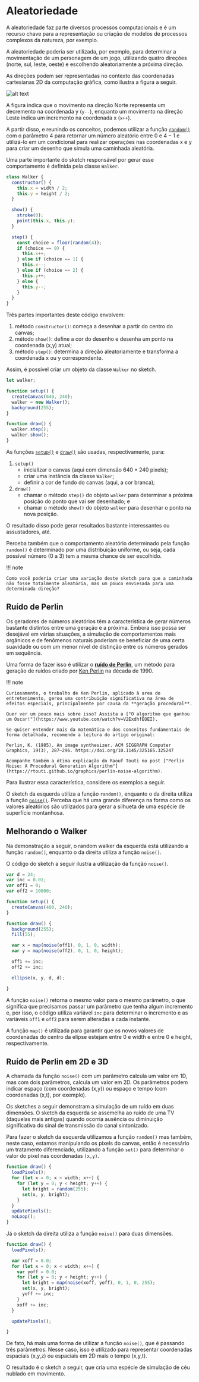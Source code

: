 # Aleatoriedade

A aleatoriedade faz parte diversos processos computacionais e é um recurso chave para a representação ou criação de modelos de processos complexos da natureza, por exemplo.

A aleatoriedade poderia ser utilizada, por exemplo, para determinar a movimentação de um personagem de um jogo, utilizando quatro direções (norte, sul, leste, oeste) e escolhendo aleatoriamente a próxima direção.

As direções podem ser representadas no contexto das coordenadas cartesianas 2D da computação gráfica, como ilustra a figura a seguir.

![alt text](image-1.png)

A figura indica que o movimento na direção Norte representa um decremento na coordenada y (`y--`), enquanto um movimento na direção Leste indica um incremento na coordenada x (`x++`).

A partir disso, e reunindo os conceitos, podemos utilizar a função [`random()`](https://p5js.org/reference/p5/random/) com o parâmetro $4$ para retornar um número aleatório entre $0$ e $4-1$ e utilizá-lo em um condicional para realizar operações nas coordenadas x e y para criar um desenho que simula uma caminhada aleatória.

<div class="sketch-runner"
     data-sketch-path="./demo-random-walker/sketch.js"
     data-example-title="Random Walker"
     data-js-files="./demo-random-walker/Walker.js"
     data-width="640"
     data-height="240"
     data-title="Random Walker"
     data-editor-url="https://editor.p5js.org/jacksongomes/sketches/WahAyN1Zh"
     data-pause-at-beginning="false">
</div>

Uma parte importante do sketch responsável por gerar esse comportamento é definida pela classe `Walker`.

```javascript
class Walker {
  constructor() {
    this.x = width / 2;
    this.y = height / 2;
  }

  show() {
    stroke(0);
    point(this.x, this.y);
  }

  step() {
    const choice = floor(random(4));
    if (choice == 0) {
      this.x++;
    } else if (choice == 1) {
      this.x--;
    } else if (choice == 2) {
      this.y++;
    } else {
      this.y--;
    }
  }
}
```

Três partes importantes deste código envolvem:

1. método `constructor()`: começa a desenhar a partir do centro do canvas;
2. método `show()`: define a cor do desenho e desenha um ponto na coordenada (x,y) atual;
3. método `step()`: determina a direção aleatoriamente e transforma a coordenada x ou y correspondente.

Assim, é possível criar um objeto da classe `Walker` no sketch.

```javascript
let walker;

function setup() {
  createCanvas(640, 240);
  walker = new Walker();
  background(255);
}

function draw() {
  walker.step();
  walker.show();
}
```

As funções [`setup()`](https://p5js.org/reference/p5/setup/) e [`draw()`](https://p5js.org/reference/p5/draw/) são usadas, respectivamente, para:

1. `setup()`
    - inicializar o canvas (aqui com dimensão $640 \times 240$ pixels);
    - criar uma instância da classe `Walker`;
    - definir a cor de fundo do canvas (aqui, a cor branca);
2. `draw()`
    - chamar o método `step()` do objeto `walker` para determinar a próxima posição do ponto que vai ser desenhado; e
    - chamar o método `show()` do objeto `walker` para desenhar o ponto na nova posição.

O resultado disso pode gerar resultados bastante interessantes ou assustadores, até.

Perceba também que o comportamento aleatório determinado pela função `random()` é determinado por uma distribuição uniforme, ou seja, cada possível número (0 a 3) tem a mesma chance de ser escolhido.

!!! note

    Como você poderia criar uma variação deste sketch para que a caminhada não fosse totalmente aleatória, mas um pouco enviesada para uma determinada direção?

## Ruído de Perlin

Os geradores de números aleatórios têm a característica de gerar números bastante distintos entre uma geração e a próxima. Embora isso possa ser desejável em várias situações, a simulação de comportamentos mais orgânicos e de fenômenos naturais poderiam se beneficiar de uma certa suavidade ou com um menor nível de distinção entre os números gerados em sequência.

Uma forma de fazer isso é utilizar o [**ruído de Perlin**](https://en.wikipedia.org/wiki/Perlin_noise), um método para geração de ruídos criado por [Ken Perlin](https://cs.nyu.edu/~perlin/) na década de 1990.

!!! note

    Curiosamente, o trabalho de Ken Perlin, aplicado à area do entretenimento, gerou uma contribuição significativa na área de efeitos especiais, principalmente por causa da **geração procedural**. 

    Quer ver um pouco mais sobre isso? Assista a ["O algoritmo que ganhou um Oscar!"](https://www.youtube.com/watch?v=V2ExdhfEOEI).

    Se quiser entender mais da matemática e dos conceitos fundamentais de forma detalhada, recomendo a leitura do artigo original: 

    Perlin, K. (1985). An image synthesizer. ACM SIGGRAPH Computer Graphics, 19(3), 287–296. https://doi.org/10.1145/325165.325247

    Acompanhe também a ótima explicação do Raouf Touti no post ["Perlin Noise: A Procedural Generation Algorithm"](https://rtouti.github.io/graphics/perlin-noise-algorithm).


Para ilustrar essa característica, considere os exemplos a seguir.

<div class="grid" markdown>

<div class="sketch-runner"
     data-sketch-path="./demo-surface-random.js"
     data-width="360"
     data-height="240"
     data-title="Random Walker"
     data-editor-url="https://editor.p5js.org/natureofcode/sketches/O7PsvcpQ3"
     data-pause-at-beginning="false">
</div>

<div class="sketch-runner"
     data-sketch-path="./demo-surface-noise.js"
     data-width="360"
     data-height="240"
     data-title="Surface noise"
     data-editor-url="https://editor.p5js.org/natureofcode/sketches/UGJqLCZb_"
     data-pause-at-beginning="false">
</div>


</div>

O sketch da esquerda utiliza a função `random()`, enquanto o da direita utiliza a função [`noise()`](https://p5js.org/reference/p5/noise/). Perceba que há uma grande diferença na forma como os valores aleatórios são utilizados para gerar a silhueta de uma espécie de superfície montanhosa.

## Melhorando o Walker

Na demonstração a seguir, o random walker da esquerda está utilizando a função `random()`, enquanto o da direita utiliza a função `noise()`.

<div class="grid" markdown>

<div class="sketch-runner"
     data-sketch-path="./demo-walker-random.js"
     data-width="360"
     data-height="240"
     data-title="Walker random"
     data-editor-url="https://editor.p5js.org/natureofcode/sketches/C6E72bUrH"
     data-pause-at-beginning="false">
</div>

<div class="sketch-runner"
     data-sketch-path="./demo-walker-noise.js"
     data-width="360"
     data-height="240"
     data-title="Walker random - noise"
     data-editor-url="https://editor.p5js.org/jacksongomes/sketches/AzlhNz7gO"
     data-pause-at-beginning="false">
</div>

</div>

O código do sketch a seguir ilustra a utilização da função `noise()`.

```javascript
var d = 24;
var inc = 0.01;
var off1 = 0;
var off2 = 10000;

function setup() {
  createCanvas(400, 240);
}

function draw() {
  background(255);
  fill(55);

  var x = map(noise(off1), 0, 1, 0, width);
  var y = map(noise(off2), 0, 1, 0, height);

  off1 += inc;
  off2 += inc;

  ellipse(x, y, d, d);

}
```

A função `noise()` retorna o mesmo valor para o mesmo parâmetro, o que significa que precisamos passar um parâmetro que tenha algum incremento e, por isso, o código utiliza variável `inc` para determinar o incremento e as variáveis `off1` e `off2` para serem alteradas a cada instante.

A função `map()` é utilizada para garantir que os novos valores de coordenadas do centro da elipse estejam entre 0 e width e entre 0 e height, respectivamente.

## Ruído de Perlin em 2D e 3D

A chamada da função `noise()` com um parâmetro calcula um valor em 1D, mas com dois parâmetros, calcula um valor em 2D. Os parâmetros podem indicar espaço (com coordenadas (x,y)) ou espaço e tempo (com coordenadas (x,t), por exemplo).

Os sketches a seguir demonstram a simulação de um ruído em duas dimensões. O sketch da esquerda se assemelha ao ruído de uma TV (daquelas mais antigas) quando ocorria ausência ou diminuição significativa do sinal de transmissão do canal sintonizado.

<div class="grid" markdown>

<div class="sketch-runner"
     data-sketch-path="./demo-tv-noise-random.js"
     data-width="400"
     data-height="400"
     data-title="Walker random - noise"
     data-editor-url="https://editor.p5js.org/jacksongomes/sketches/AzlhNz7gO"
     data-pause-at-beginning="false">
</div>

<div class="sketch-runner"
     data-sketch-path="./demo-tv-noise-perlin.js"
     data-width="400"
     data-height="400"
     data-title="Walker random - perlin noise"
     data-editor-url="https://editor.p5js.org/jacksongomes/sketches/s2FYUuyoe"
     data-pause-at-beginning="false">
</div>

</div>

Para fazer o sketch da esquerda utilizamos a função `random()` mas também, neste caso, estamos manipulando os pixels do canvas, então é necessário um tratamento diferenciado, utilizando a função `set()` para determinar o valor do pixel nas coordenadas `(x,y)`.

```javascript
function draw() {
  loadPixels();
  for (let x = 0; x < width; x++) {
    for (let y = 0; y < height; y++) {
      let bright = random(255);
      set(x, y, bright);
    }
  }
  updatePixels();
  noLoop();
}

```

Já o sketch da direita utiliza a função `noise()` para duas dimensões. 

```javascript
function draw() {
  loadPixels();

  var xoff = 0.0;
  for (let x = 0; x < width; x++) {
    var yoff = 0.0;
    for (let y = 0; y < height; y++) {
      let bright = map(noise(xoff, yoff), 0, 1, 0, 255);
      set(x, y, bright);
      yoff += inc;
    }
    xoff += inc;
  }

  updatePixels();

}
```

De fato, há mais uma forma de utilizar a função `noise()`, que é passando três parâmetros. Nesse caso, isso é utilizado para representar coordenadas espaciais (x,y,z) ou espaciais em 2D mais o tempo (x,y,t).

O resultado é o sketch a seguir, que cria uma espécie de simulação de céu nublado em movimento.

<div class="sketch-runner"
     data-sketch-path="./demo-noise-animation.js"
     data-width="400"
     data-height="400"
     data-title="Noise animated"
     data-editor-url="https://editor.p5js.org/jacksongomes/sketches/hYCo480ME"
     data-pause-at-beginning="false">
</div>